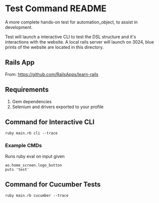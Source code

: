 # Test Command README

A more complete hands-on test for automation_object, to assist in development.

Test will launch a interactive CLI to test the DSL structure and it's interactions with the website.
A local rails server will launch on 3024, blue prints of the website are located in this directory.

## Rails App

From: https://github.com/RailsApps/learn-rails

## Requirements

1. Gem dependencies 
2. Selenium and drivers exported to your profile

## Command for Interactive CLI

```
ruby main.rb cli --trace
```

### Example CMDs

Runs ruby eval on input given

```
ao.home_screen.logo_button
puts 'test'
```

## Command for Cucumber Tests

```
ruby main.rb cucumber --trace
```